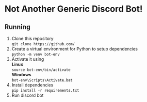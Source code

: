 # Not Another Generic Discord Bot!  
## Running
1. Clone this repository  
```git clone https://github.com/```
2. Create a virtual environment for Python to setup dependencies  
```python -m venv bot-env```
3. Activate it using  
**Linux**  
```source bot-env/bin/activate```  
**Windows**  
```bot-env\Scripts\Activate.bat```  
4. Install dependencies  
```pip install -r requirements.txt```  
5. Run discord bot
```python3 ./main.py
